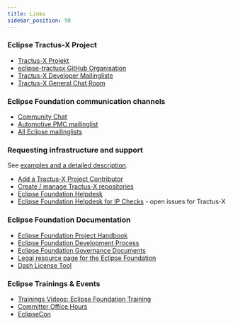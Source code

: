 ```yaml
---
title: Links
sidebar_position: 98
---
```


### Eclipse Tractus-X Project

- [Tractus-X Projekt](https://projects.eclipse.org/projects/automotive.tractusx)
- [eclipse-tractusx GitHub Organisation](https://github.com/eclipse-tractusx)
- [Tractus-X Developer Mailingliste](https://accounts.eclipse.org/mailing-list/tractusx-dev)
- [Tractus-X General Chat Room](https://chat.eclipse.org/#/room/#tools.tractus-x:matrix.eclipse.org)

### Eclipse Foundation communication channels

- [Community Chat](https://chat.eclipse.org/#/home)
- [Automotive PMC mailinglist](https://accounts.eclipse.org/mailing-list/automotive-pmc)
- [All Eclipse mailinglists](https://accounts.eclipse.org/mailing-list)

### Requesting infrastructure and support

See [examples and a detailed description](/docs/oss/issues).

- [Add a Tractus-X Project Contributor](getting-started.md#extended-contributor-permissions)
- [Create / manage Tractus-X repositories](oss/issues.md#create-manage-a-repository-in-eclipse-tractusx--otterdog-self-service)
- [Eclipse Foundation Helpdesk](https://gitlab.eclipse.org/eclipsefdn/helpdesk/-/issues/?sort=created_date&state=opened)
- [Eclipse Foundation Helpdesk for IP Checks](https://gitlab.eclipse.org/eclipsefdn/emo-team/iplab/-/issues/?search=automotive.tractusx&sort=created_date&state=opened&first_page_size=20) - open issues for Tractus-X

### Eclipse Foundation Documentation

- [Eclipse Foundation Project Handbook](https://www.eclipse.org/projects/handbook/)
- [Eclipse Foundation Development Process](https://www.eclipse.org/projects/dev_process/)
- [Eclipse Foundation Governance Documents](https://www.eclipse.org/org/documents/)
- [Legal resource page for the Eclipse Foundation](https://www.eclipse.org/legal/)
- [Dash License Tool](https://github.com/eclipse/dash-licenses)

### Eclipse Trainings & Events

- [Trainings Videos: Eclipse Foundation Training](https://www.eclipse.org/projects/training/)
- [Committer Office Hours](https://www.eclipse.org/projects/calendar/#office-hours)
- [EclipseCon](https://www.eclipsecon.org/)
